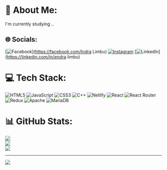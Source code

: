 # 💫 About Me:
I'm currently studying ..


## 🌐 Socials:
[![Facebook](https://img.shields.io/badge/Facebook-%231877F2.svg?logo=Facebook&logoColor=white)](https://facebook.com/Indra Limbu) [![Instagram](https://img.shields.io/badge/Instagram-%23E4405F.svg?logo=Instagram&logoColor=white)](https://instagram.com/indra_labung) [![LinkedIn](https://img.shields.io/badge/LinkedIn-%230077B5.svg?logo=linkedin&logoColor=white)](https://linkedin.com/in/endra limbu) 

# 💻 Tech Stack:
![HTML5](https://img.shields.io/badge/html5-%23E34F26.svg?style=for-the-badge&logo=html5&logoColor=white) ![JavaScript](https://img.shields.io/badge/javascript-%23323330.svg?style=for-the-badge&logo=javascript&logoColor=%23F7DF1E) ![CSS3](https://img.shields.io/badge/css3-%231572B6.svg?style=for-the-badge&logo=css3&logoColor=white) ![C++](https://img.shields.io/badge/c++-%2300599C.svg?style=for-the-badge&logo=c%2B%2B&logoColor=white) ![Netlify](https://img.shields.io/badge/netlify-%23000000.svg?style=for-the-badge&logo=netlify&logoColor=#00C7B7) ![React](https://img.shields.io/badge/react-%2320232a.svg?style=for-the-badge&logo=react&logoColor=%2361DAFB) ![React Router](https://img.shields.io/badge/React_Router-CA4245?style=for-the-badge&logo=react-router&logoColor=white) ![Redux](https://img.shields.io/badge/redux-%23593d88.svg?style=for-the-badge&logo=redux&logoColor=white) ![Apache](https://img.shields.io/badge/apache-%23D42029.svg?style=for-the-badge&logo=apache&logoColor=white) ![MariaDB](https://img.shields.io/badge/MariaDB-003545?style=for-the-badge&logo=mariadb&logoColor=white)
# 📊 GitHub Stats:
![](https://github-readme-stats.vercel.app/api?username=limbuindra&theme=dark&hide_border=false&include_all_commits=false&count_private=false)<br/>
![](https://github-readme-streak-stats.herokuapp.com/?user=limbuindra&theme=dark&hide_border=false)<br/>
![](https://github-readme-stats.vercel.app/api/top-langs/?username=limbuindra&theme=dark&hide_border=false&include_all_commits=false&count_private=false&layout=compact)

---
[![](https://visitcount.itsvg.in/api?id=limbuindra&icon=0&color=0)](https://visitcount.itsvg.in)

<!-- Proudly created with GPRM ( https://gprm.itsvg.in ) -->
